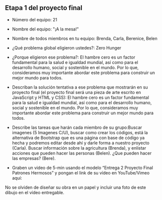 ## Etapa 1 del proyecto final

- Número del equipo: 21
- Nombre del equipo: "¡A la mesa!"
- Nombre de todos miembros en tu equipo: Brenda, Carla, Berenice, Belen
- ¿Qué problema global eligieron ustedes?: Zero Hunger
- ¿Porque eligieron ese problema?: El hambre cero es un factor fundamental para la salud e igualdad mundial, así como para el desarrollo humano, social y sostenible en el mundo. Por lo que, consideramos muy importante abordar este problema para construir un mejor mundo para todos. 

- Describan la solución tentativa a ese problema que mostrarán en su proyecto final (el proyecto final será una pieza de arte escrito en JavaScript y HTML y CSS): El hambre cero es un factor fundamental para la salud e igualdad mundial, así como para el desarrollo humano, social y sostenible en el mundo. Por lo que, consideramos muy importante abordar este problema para construir un mejor mundo para todos. 

- Describe las tareas que harán cada miembro de su grupo:Buscar imagenes (5 Imagenes C/U), buscar como crear los códigos, está la alternativa de Bootstrap que es una página con base de código ya hecha y podremos editar desde ahí y darle forma a nuestro proyecto (Carla). Buscar información sobre la agricultura (Brenda), y enlistar acciones que pueden hacer las personas (Belen). ¿Que pueden hacer las empresas? (Bere). 
 
- Graben un video de 5-min usando el modelo “Entrega 2 Proyecto Final Patrones Hermosos” y pongan el link de su vídeo en YouTube/Vimeo aquí: 

No se olviden de diseñar su obra en un papel y incluir una foto de este dibujo en el vídeo entregable.
